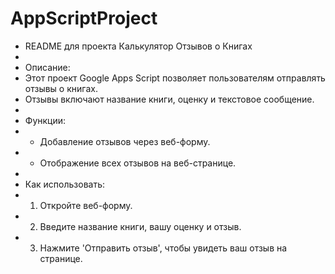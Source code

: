 # AppScriptProject

 * README для проекта Калькулятор Отзывов о Книгах
 * 
 * Описание:
 * Этот проект Google Apps Script позволяет пользователям отправлять отзывы о книгах.
 * Отзывы включают название книги, оценку и текстовое сообщение.
 * 
 * Функции:
 * - Добавление отзывов через веб-форму.
 * - Отображение всех отзывов на веб-странице.
 *
 * Как использовать:
 * 1. Откройте веб-форму.
 * 2. Введите название книги, вашу оценку и отзыв.
 * 3. Нажмите 'Отправить отзыв', чтобы увидеть ваш отзыв на странице.
